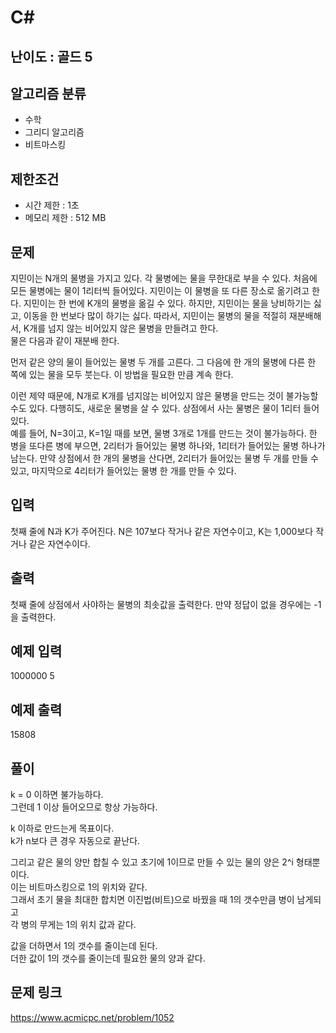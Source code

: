 # C#

## 난이도 : 골드 5

## 알고리즘 분류
  - 수학
  - 그리디 알고리즘
  - 비트마스킹

## 제한조건
  - 시간 제한 : 1초
  - 메모리 제한 : 512 MB

## 문제
지민이는 N개의 물병을 가지고 있다. 각 물병에는 물을 무한대로 부을 수 있다. 처음에 모든 물병에는 물이 1리터씩 들어있다. 지민이는 이 물병을 또 다른 장소로 옮기려고 한다. 지민이는 한 번에 K개의 물병을 옮길 수 있다. 하지만, 지민이는 물을 낭비하기는 싫고, 이동을 한 번보다 많이 하기는 싫다. 따라서, 지민이는 물병의 물을 적절히 재분배해서, K개를 넘지 않는 비어있지 않은 물병을 만들려고 한다.<br/>
물은 다음과 같이 재분배 한다.<br/>

먼저 같은 양의 물이 들어있는 물병 두 개를 고른다. 그 다음에 한 개의 물병에 다른 한 쪽에 있는 물을 모두 붓는다. 이 방법을 필요한 만큼 계속 한다.<br/>

이런 제약 때문에, N개로 K개를 넘지않는 비어있지 않은 물병을 만드는 것이 불가능할 수도 있다. 다행히도, 새로운 물병을 살 수 있다. 상점에서 사는 물병은 물이 1리터 들어있다.<br/>
예를 들어, N=3이고, K=1일 때를 보면, 물병 3개로 1개를 만드는 것이 불가능하다. 한 병을 또다른 병에 부으면, 2리터가 들어있는 물병 하나와, 1리터가 들어있는 물병 하나가 남는다. 만약 상점에서 한 개의 물병을 산다면, 2리터가 들어있는 물병 두 개를 만들 수 있고, 마지막으로 4리터가 들어있는 물병 한 개를 만들 수 있다.<br/>


## 입력
첫째 줄에 N과 K가 주어진다. N은 107보다 작거나 같은 자연수이고, K는 1,000보다 작거나 같은 자연수이다.<br/>


## 출력
첫째 줄에 상점에서 사야하는 물병의 최솟값을 출력한다. 만약 정답이 없을 경우에는 -1을 출력한다.<br/>


## 예제 입력
1000000 5<br/>


## 예제 출력
15808<br/>


## 풀이
k = 0 이하면 불가능하다.<br/>
그런데 1 이상 들어오므로 항상 가능하다.<br/>

k 이하로 만드는게 목표이다.<br/>
k가 n보다 큰 경우 자동으로 끝난다.<br/>

그리고 같은 물의 양만 합칠 수 있고 초기에 1이므로 만들 수 있는 물의 양은 2^i 형태뿐이다.<br/>
이는 비트마스킹으로 1의 위치와 같다.<br/>
그래서 초기 물을 최대한 합치면 이진법(비트)으로 바꿨을 때 1의 갯수만큼 병이 남게되고<br/>
각 병의 무게는 1의 위치 값과 같다.<br/>

값을 더하면서 1의 갯수를 줄이는데 된다.<br/>
더한 값이 1의 갯수를 줄이는데 필요한 물의 양과 같다.<br/>


## 문제 링크
https://www.acmicpc.net/problem/1052